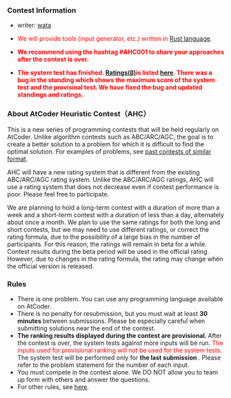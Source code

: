 
<div>

<span>

<span>

### **Contest Information**

<section>

<ul>

<li>
writer:
	      <a href="https://atcoder.jp/user/wata">
<span>
wata
</span>
</a>
</li>

<li>

<font color="red">We will provide tools (input generator, etc.) written in <a href="https://www.rust-lang.org/">Rust language</a>.</font>

</li>

<li>

<strong>

<font color="red">We recommend using the hashtag #AHC001 to share your approaches after the contest is over.</font>

</strong>

</li>

<li>

<strong>

<font color="red">The system test has finished. <a href="https://www.dropbox.com/s/ne358pdixfafppm/AHC_rating.pdf?dl=0">Ratings(β)</a>is listed <a href="https://www.dropbox.com/s/rqrlprp0zoyi4di/result_ahc001.csv?dl=0">here</a>. There was a bug in the standing which shows the maximum score of the system test and the provisinal test. We have fixed the bug and updated standings and ratings. </font>

</strong>

</li>

</ul>

</section>

### **About AtCoder Heuristic Contest（AHC）**

<section>

<p>
This is a new series of programming contests that will be held regularly on AtCoder.
Unlike algorithm contests such as ABC/ARC/AGC, the goal is to create a better solution to a problem for which it is difficult to find the optimal solution. For examples of problems, see <a href="https://atcoder.jp/contests/archive?ratedType=0&category=1200&keyword=">past contests of similar format</a>.
    
</p>

<p>
AHC will have a new rating system that is different from the existing ABC/ARC/AGC rating system.
Unlike the ABC/ARC/AGC ratings, AHC will use a rating system that does not decrease even if contest performance is poor. Please feel free to participate.
   
</p>

<p>
We are planning to hold a long-term contest with a duration of more than a week and a short-term contest with a duration of less than a day, alternately about once a month.
We plan to use the same ratings for both the long and short contests, but we may need to use different ratings, or correct the rating formula, due to the possibility of a large bias in the number of participants.
For this reason, the ratings will remain in beta for a while.
Contest results during the beta period will be used in the official rating.
However, due to changes in the rating formula, the rating may change when the official version is released.
    
</p>

### **Rules**

<section>

<ul>

<li>
There is one problem.
You can use any programming language available on AtCoder.
</li>

<li>
There is no penalty for resubmission, but you must wait at least 
<strong>
30 minutes
</strong>
between submissions.
Please be especially careful when submitting solutions near the end of the contest.
	    
</li>

<li>

<strong>
The ranking results displayed during the contest are provisional.
</strong>
After the contest is over, the system tests against more inputs will be run. 
<font color="red">The inputs used for provisional ranking will not be used for the system tests.</font>
The system test will be performed only for 
<strong>
the last submission
</strong>
. Please refer to the problem statement for the number of each input.
	    
</li>

<li>
You must compete in the contest alone. We DO NOT allow you to team up form with others and answer the questions.
</li>

<li>
For other rules, see <a href="https://atcoder.jp/contests/ahc001/rules">here</a>.
</li>

</ul>

</section>

</section>

</span>

</span>

</div>

